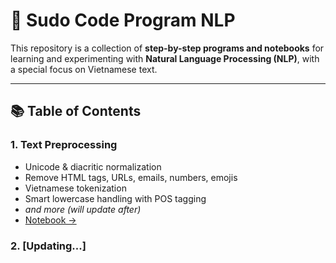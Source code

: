 # 🧠 Sudo Code Program NLP

This repository is a collection of **step-by-step programs and notebooks** for learning and experimenting with **Natural Language Processing (NLP)**, with a special focus on Vietnamese text.

---

## 📚 Table of Contents

### 1. Text Preprocessing

- Unicode & diacritic normalization
- Remove HTML tags, URLs, emails, numbers, emojis
- Vietnamese tokenization
- Smart lowercase handling with POS tagging
- _and more (will update after)_
- [Notebook →](01_text_preprocessing/Vietnam_Online_News_Text_Processing.ipynb)

### 2. [Updating...]

